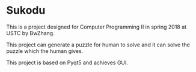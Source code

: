 # Sukodu

This is a project designed for Computer Programming Ⅱ in spring 2018 at USTC by BwZhang.

This project can generate a puzzle for human to solve and it can solve the puzzle which the human gives.

This project is based on Pyqt5 and achieves GUI.
